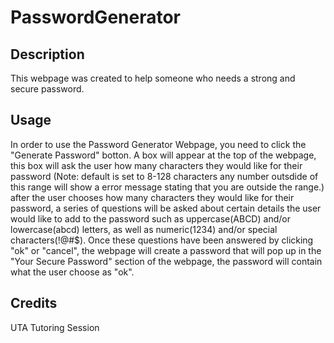# PasswordGenerator

## Description

This webpage was created to help someone who needs a strong and secure password.

## Usage

In order to use the Password Generator Webpage, you need to click the "Generate Password" botton. A box will appear at the top of the webpage, this box will ask the user how many characters they would like for their password (Note: default is set to 8-128 characters any number outsdide of this range will show a error message stating that you are outside the range.) after the user chooses how many characters they would like for their password, a series of questions will be asked about certain details the user would like to add to the password such as uppercase(ABCD) and/or lowercase(abcd) letters, as well as numeric(1234) and/or special characters(!@#$). Once these questions have been answered by clicking "ok" or "cancel", the webpage will create a password that will pop up in the "Your Secure Password" section of the webpage, the password will contain what the user choose as "ok". 

## Credits
UTA Tutoring Session
